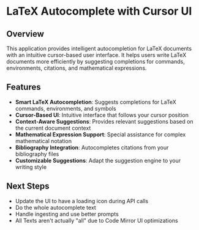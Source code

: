 # LaTeX Autocomplete with Cursor UI

## Overview
This application provides intelligent autocompletion for LaTeX documents with an intuitive cursor-based user interface. It helps users write LaTeX documents more efficiently by suggesting completions for commands, environments, citations, and mathematical expressions.

## Features
- **Smart LaTeX Autocompletion**: Suggests completions for LaTeX commands, environments, and symbols
- **Cursor-Based UI**: Intuitive interface that follows your cursor position
- **Context-Aware Suggestions**: Provides relevant suggestions based on the current document context
- **Mathematical Expression Support**: Special assistance for complex mathematical notation
- **Bibliography Integration**: Autocompletes citations from your bibliography files
- **Customizable Suggestions**: Adapt the suggestion engine to your writing style

## Next Steps
- Update the UI to have a loading icon during API calls
- Do the whole autocomplete text
- Handle ingesting and use better prompts
- All Texts aren't actually "all" due to Code Mirror UI optimizations
